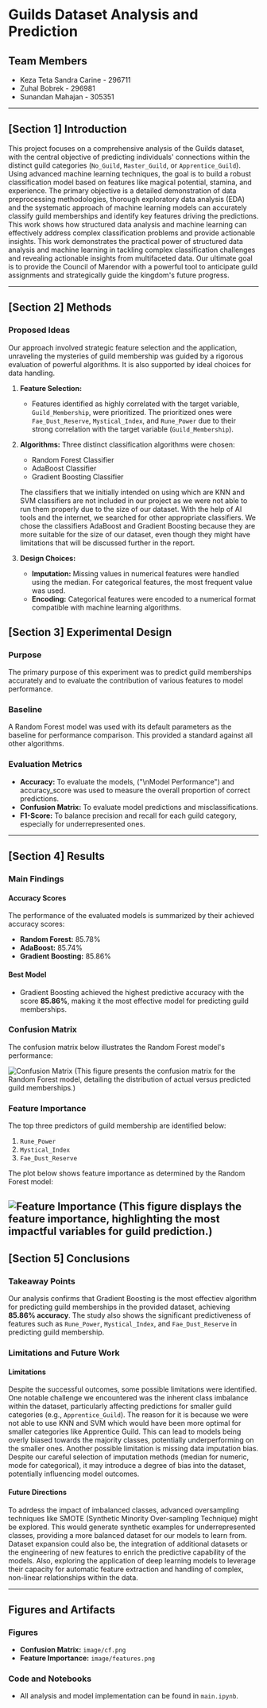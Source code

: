 # **Guilds Dataset Analysis and Prediction**

## **Team Members**
- Keza Teta Sandra Carine - 296711
- Zuhal Bobrek - 296981
- Sunandan Mahajan - 305351

---

## **[Section 1] Introduction**
This project focuses on a comprehensive analysis of the Guilds dataset, with the central objective of predicting individuals' connections within the distinct guild categories (`No_Guild`, `Master_Guild`, or `Apprentice_Guild`). Using advanced machine learning techniques, the goal is to build a robust classification model based on features like magical potential, stamina, and experience. The primary objective is a detailed demonstration of data preprocessing methodologies, thorough exploratory data analysis (EDA) and the systematic approach of machine learning models can accurately classify guild memberships and identify key features driving the predictions. This work shows how structured data analysis and machine learning can effectively address complex classification problems and provide actionable insights. This work demonstrates the practical power of structured data analysis and machine learning in tackling complex classification challenges and revealing actionable insights from multifaceted data. Our ultimate goal is to provide the Council of Marendor with a powerful tool to anticipate guild assignments and strategically guide the kingdom's future progress.

---

## **[Section 2] Methods**

### **Proposed Ideas**
Our approach involved strategic feature selection and the application, unraveling the mysteries of guild membership was guided by a rigorous evaluation of powerful algorithms. It is also supported by ideal choices for data handling.
1. **Feature Selection:** 
   - Features identified as highly correlated with the target variable, `Guild_Membership`, were prioritized. The prioritized ones were `Fae_Dust_Reserve`, `Mystical_Index`, and `Rune_Power` due to their strong correlation with the target variable (`Guild_Membership`).
2. **Algorithms:** 
Three distinct classification algorithms were chosen:
   - Random Forest Classifier
   - AdaBoost Classifier
   - Gradient Boosting Classifier

   The classifiers that we initially intended on using which are KNN and SVM classifiers are not included in our project as we were not able to run them properly due to the size of our dataset. With the help of AI tools and the internet, we searched for other appropriate classifiers. We chose the classifiers AdaBoost and Gradient Boosting because they are more suitable for the size of our dataset, even though they might have limitations that will be discussed further in the report. 
3. **Design Choices:**
   - **Imputation:** Missing values in numerical features were handled using the median. For categorical features, the most frequent value was used.
   - **Encoding:** Categorical features were encoded to a numerical format compatible with machine learning algorithms.


## **[Section 3] Experimental Design**

### **Purpose**
The primary purpose of this experiment was to predict guild memberships accurately and to evaluate the contribution of various features to model performance.

### **Baseline**
A Random Forest model was used with its default parameters as the baseline for performance comparison. This provided a standard against all other algorithms.

### **Evaluation Metrics**
- **Accuracy:** To evaluate the models, ("\nModel Performance") and accuracy_score was used to measure the overall proportion of correct predictions.
- **Confusion Matrix:** To evaluate model predictions and misclassifications.
- **F1-Score:** To balance precision and recall for each guild category, especially for underrepresented ones.

---

## **[Section 4] Results**

### **Main Findings**

#### **Accuracy Scores**
The performance of the evaluated models is summarized by their achieved accuracy scores:
- **Random Forest:** 85.78%
- **AdaBoost:** 85.74%
- **Gradient Boosting:** 85.86%

#### **Best Model**
- Gradient Boosting achieved the highest predictive accuracy with the score **85.86%**, making it the most effective model for predicting guild memberships.

### **Confusion Matrix**
The confusion matrix below illustrates the Random Forest model's performance:

![Confusion Matrix](image/cf.png)
(This figure presents the confusion matrix for the Random Forest model, detailing the distribution of actual versus predicted guild memberships.)

### **Feature Importance**
The top three predictors of guild membership are identified below:
1. `Rune_Power`
2. `Mystical_Index`
3. `Fae_Dust_Reserve`

The plot below shows feature importance as determined by the Random Forest model:

![Feature Importance](image/features.png)
(This figure displays the feature importance, highlighting the most impactful variables for guild prediction.)
---

## **[Section 5] Conclusions**

### **Takeaway Points**
Our analysis confirms that Gradient Boosting is the most effectiev algorithm for predicting guild memberships in the provided dataset, achieving **85.86% accuracy**. The study also shows the significant predictiveness of features such as `Rune_Power`, `Mystical_Index`, and `Fae_Dust_Reserve` in predicting guild membership.

### **Limitations and Future Work**

#### **Limitations**

Despite the successful outcomes, some possible limitations were identified. One notable challenge we encountered was the inherent class imbalance within the dataset, particularly affecting predictions for smaller guild categories (e.g., `Apprentice_Guild`). The reason for it is because we were not able to use KNN and SVM which would have been more optimal for smaller categories like Apprentice Guild. This can lead to models being overly biased towards the majority classes, potentially underperforming on the smaller ones.
Another possible limitation is missing data imputation bias. Despite our careful selection of imputation methods (median for numeric, mode for categorical), it may introduce a degree of bias into the dataset, potentially influencing model outcomes. 

#### **Future Directions**

To adrdess the impact of imbalanced classes, advanced oversampling techniques like SMOTE (Synthetic Minority Over-sampling Technique) might be explored. This would generate synthetic examples for underrepresented classes, providing a more balanced dataset for our models to learn from. Dataset expansion could also be, the integration of additional datasets or the engineering of new features to enrich the predictive capability of the models. Also, exploring the application of deep learning models to leverage their capacity for automatic feature extraction and handling of complex, non-linear relationships within the data.



---

## **Figures and Artifacts**

### **Figures**
- **Confusion Matrix:** `image/cf.png`
- **Feature Importance:** `image/features.png`

### **Code and Notebooks**
- All analysis and model implementation can be found in `main.ipynb`.
